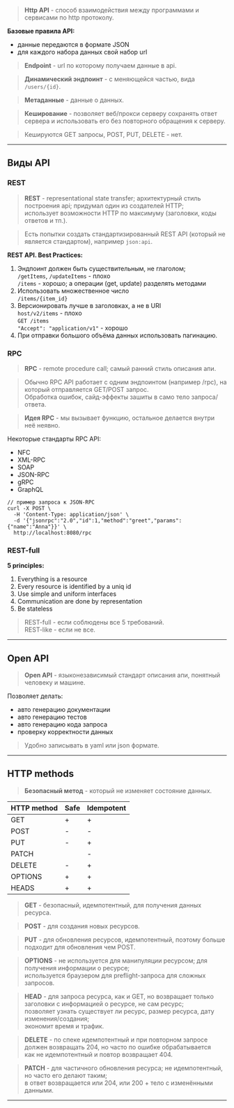 > **Http API** - способ взаимодействия между программами и сервисами по http протоколу.

**Базовые правила API:**  
- данные передаются в формате JSON  
- для каждого набора данных свой набор url

> **Endpoint** - url по которому получаем данные в api.

> **Динамический эндпоинт** - с меняющейся частью, вида `/users/{id}`.

> **Метаданные** - данные о данных.

> **Кеширование** - позволяет веб/прокси серверу сохранять ответ сервера и использовать его без повторного обращения к серверу.

> Кешируются GET запросы, POST, PUT, DELETE - нет.

___

## Виды API

### REST

> **REST** - representational state transfer; архитектурный стиль построения api; придумал один из создателей HTTP;  
> использует возможности HTTP по максимуму (заголовки, коды ответов и тп.).

> Есть попытки создать стандартизированный REST API (который не является стандартом), например `json:api`.

**REST API. Best Practices:**

1. Эндпоинт должен быть существительным, не глаголом;  
`/getItems`, `/updateItems`  - плохо  
`/items` - хорошо; а операции (get, update) разделять методами  
2. Использовать множественное число  
`/items/{item_id}`  
3. Версионировать лучше в заголовках, а не в URI  
`host/v2/items` - плохо  
`GET /items`  
`"Accept": "application/v1"` - хорошо  
4. При отправки большого объёма данных использовать пагинацию.

### RPC

> **RPC** - remote procedure call; самый ранний стиль описания апи.

> Обычно RPC API работает с одним эндпоинтом (например /rpc), на который отправляется GET/POST запрос.  
> Обработка ошибок, сайд-эффекты зашиты в само тело запроса/ответа.

> **Идея RPC** - мы вызывает функцию, остальное делается внутри неё неявно.

Некоторые стандарты RPC API:  
- NFC  
- XML-RPC  
- SOAP  
- JSON-RPC  
- gRPC  
- GraphQL  

```
// пример запроса к JSON-RPC
curl -X POST \
  -H 'Content-Type: application/json' \
  -d '{"jsonrpc":"2.0","id":1,"method":"greet","params":{"name":"Anna"}}' \
  http://localhost:8080/rpc
```

### REST-full

**5 principles:**  
1. Everything is a resource
2. Every resource is identified by a uniq id
3. Use simple and uniform interfaces
4. Communication are done by representation
5. Be stateless

> REST-full - если соблюдены все 5 требований.  
> REST-like - если не все.

___

## Open API

> **Open API** - языконезависимый стандарт описания апи, понятный человеку и машине.

Позволяет делать:  
- авто генерацию документации  
- авто генерацию тестов  
- авто генерацию кода запроса  
- проверку корректности данных

> Удобно записывать в yaml или json формате.

___

## HTTP methods

> **Безопасный метод** - который не изменяет состояние данных.

| HTTP method | Safe | Idempotent |
|-------------|------|------------|
| GET         | +    | +          |
| POST        | -    | -          |
| PUT         | -    | +          |
| PATCH       |      | -          |
| DELETE      | -    | +          |
| OPTIONS     | +    | +          |
| HEADS       | +    | +          |

> **GET** - безопасный, идемпотентный, для получения данных ресурса.

> **POST** - для создания новых ресурсов.

> **PUT** - для обновления ресурсов, идемпотентный, поэтому больше подходит для обновления чем POST.

> **OPTIONS** - не используется для манипуляции ресурсом; для получения информации о ресурсе;  
> используется браузером для preflight-запроса для сложных запросов.

> **HEAD** - для запроса ресурса, как и GET, но возвращает только заголовки с информацией о ресурсе, не сам ресурс;  
> позволяет узнать существует ли ресурс, размер ресурса, дату изменения/создания;  
> экономит время и трафик.

> **DELETE** - по спеке идемпотентный и при повторном запросе должен возвращать 204, но часто по ошибке обрабатывается  
> как не идемпотентный и повтор возвращает 404.

> **PATCH** - для частичного обновления ресурса; не идемпотентный, но часто его делают таким;  
> в ответ возвращается или 204, или 200 + тело с изменёнными данными.

___


